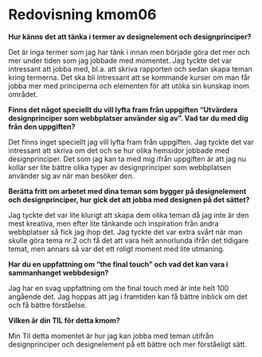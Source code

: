 ---
---
Redovisning kmom06
=========================

<p><b>Hur känns det att tänka i termer av designelement och designprinciper?</p></b>
<p>Det är inga termer som jag har tänk i innan men började göra det mer och mer under tiden som jag jobbade med momentet. Jag tyckte det var intressant att jobba med, bl.a. att skriva rapporten och sedan skapa teman kring termerna. Det ska bli intressant att se kommande kurser om man får jobba mer med principerna och elementen för att utöka sin kunskap inom området. </p>

<p><b>Finns det något speciellt du vill lyfta fram från uppgiften “Utvärdera designprinciper som webbplatser använder sig av”. Vad tar du med dig från den uppgiften?</p></b>
<p>Det finns inget speciellt jag vill lyfta fram från uppgiften. Jag tyckte det var intressant att skriva om det och se hur olika hemsidor jobbade med designprinciper. Det som jag kan ta med mig ifrån uppgiften är att jag nu kollar ser lite bättre olika typer av designprinciper som webbplatsen använder sig av när man besöker den.</p>

<p><b>Berätta fritt om arbetet med dina teman som bygger på designelement och designprinciper, hur gick det att jobba med designen på det sättet?</p></b>
<p>Jag tyckte det var lite klurigt att skapa dem olika teman då jag inte är den mest kreativa, men efter lite tänkande och inspiration från andra webbplatser så fick jag ihop det. Jag tyckte det var extra svårt när man skulle göra tema nr.2 och få det att vara helt annorlunda ifrån det tidigare temat, men annars så var det ett roligt moment med lite utmaning. </p>

<p><b>Har du en uppfattning om “the final touch” och vad det kan vara i sammanhanget webbdesign?</p></b>
<p>Jag har en svag uppfattning om the final touch med är inte helt 100 angående det. Jag hoppas att jag i framtiden kan få bättre inblick om det och få bättre förståelse. </p>

<p><b>Vilken är din TIL för detta kmom?</p></b>
<p>Min Til detta momentet är hur jag kan jobba med teman utifrån designprinciper och designelement på ett bättre och mer förståeligt sätt.</p>
